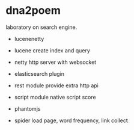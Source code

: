 # dna2poem
laboratory on search engine.

- lucenenetty
 - lucene   create index and query
 -  netty   http server with websocket

- elasticsearch plugin
 -   rest module   provide extra http api
 - script module   native script score

- phantomjs
 - spider   load page, word frequency, link collect
